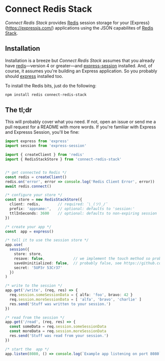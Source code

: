 # Connect Redis Stack

_Connect Redis Stack_ provides [Redis](https://redis.io/) session storage for your [Express}(https://expressjs.com/) applications using the JSON capabilites of [Redis Stack](https://redis.io/docs/stack/).

## Installation

Installation is a breeze but _Connect Redis Stack_ assumes that you already have [redis](https://www.npmjs.com/package/redis)—version 4 or greater—and [express-session](https://www.npmjs.com/package/express-session) installed. And, of course, it assumes you're building an Express application. So you probably should [express](https://www.npmjs.com/package/express) installed too.

To install the Redis bits, just do the following:

```bash
npm install redis connect-redis-stack
```

## The tl;dr

This will probably cover what you need. If not, open an issue or send me a pull request for a README with more words. If you're famliiar with Express and Expresss Session, you'll be fine:

```typescript
import express from 'express'
import session from 'express-session'

import { createClient } from 'redis'
import { RedisStackStore } from 'connect-redis-stack'


/* get connected to Redis */
const redis = createClient()
redis.on('error', error => console.log('Redis Client Error', error))
await redis.connect()

/* configure your store */
const store = new RedisStackStore({
  client: redis,        // required: ¯\_(ツ)_/¯
  prefix: 'appname:',   // optional: defaults to 'session:'
  ttlInSeconds: 3600    // optional: defaults to non-expiring session
})

/* create your app */
const  app = express()

/* tell it to use the session store */
app.use(
  session({
    store: store,
    resave: false,             // we implement the touch method so probably false, see https://github.com/expressjs/session#resave
    saveUninitialized: false,  // probably false, see https://github.com/expressjs/session#saveuninitialized
    secret: '5UP3r 53Cr37'
  })
)

/* write to the session */
app.get('/write', (req, res) => {
  req.session.someSessionData = { alfa: 'foo', bravo: 42 }
  req.session.moreSessionData = [ 'alfa', 'bravo', 'charlie' ]
  res.send('Stuff was written to your session.')
})

/* read from the session */
app.get('/read', (req, res) => {
  const someData = req.session.someSessionData
  const moreData = req.session.moreSessionData
  res.send('Stuff was read from your session.')
})

/* start the  app */
app.listen(8080, () => console.log(`Example app listening on port 8080`))
```
